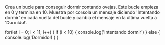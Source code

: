 Crea un bucle para conseguir dormir contando ovejas. Este bucle empieza en 0 y termina en 10. Muestra por consola un mensaje diciendo 'Intentando dormir' en cada vuelta del bucle y cambia el mensaje en la última vuelta a 'Dormido!'.

for(let i = 0; i < 11; i++) {
    if (i < 10) {
        console.log('Intentando dormir')
    }
    else {
        console.log('Dormido!)
    }
}